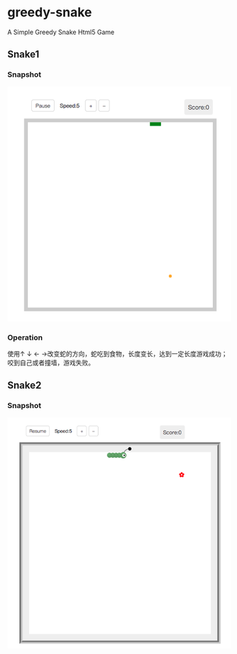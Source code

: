 # greedy-snake

A Simple Greedy Snake Html5 Game
## Snake1
### Snapshot
![image](https://github.com/gaograce/greedy-snake/raw/main/images/screen.png)

### Operation
使用↑ ↓ ← →改变蛇的方向，蛇吃到食物，长度变长，达到一定长度游戏成功；咬到自己或者撞墙，游戏失败。

## Snake2
### Snapshot
![image](https://github.com/gaograce/greedy-snake/raw/main/images/screen2.png)